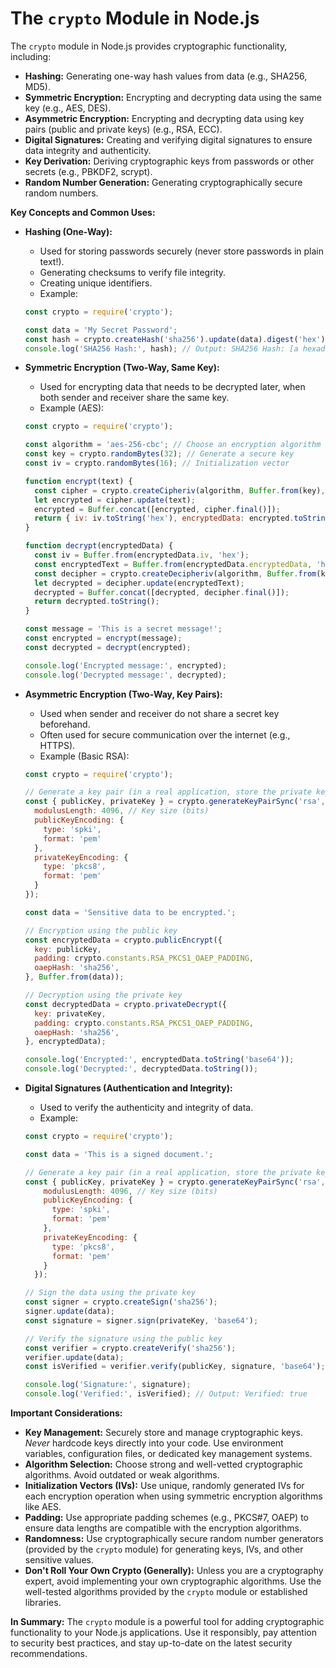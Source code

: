 # The `crypto` Module in Node.js

The `crypto` module in Node.js provides cryptographic functionality, including:

*   **Hashing:** Generating one-way hash values from data (e.g., SHA256, MD5).
*   **Symmetric Encryption:** Encrypting and decrypting data using the same key (e.g., AES, DES).
*   **Asymmetric Encryption:** Encrypting and decrypting data using key pairs (public and private keys) (e.g., RSA, ECC).
*   **Digital Signatures:** Creating and verifying digital signatures to ensure data integrity and authenticity.
*   **Key Derivation:** Deriving cryptographic keys from passwords or other secrets (e.g., PBKDF2, scrypt).
*   **Random Number Generation:** Generating cryptographically secure random numbers.

**Key Concepts and Common Uses:**

*   **Hashing (One-Way):**

    *   Used for storing passwords securely (never store passwords in plain text!).
    *   Generating checksums to verify file integrity.
    *   Creating unique identifiers.
    *   Example:

    ```javascript
    const crypto = require('crypto');

    const data = 'My Secret Password';
    const hash = crypto.createHash('sha256').update(data).digest('hex');
    console.log('SHA256 Hash:', hash); // Output: SHA256 Hash: [a hexadecimal string]
    ```

*   **Symmetric Encryption (Two-Way, Same Key):**

    *   Used for encrypting data that needs to be decrypted later, when both sender and receiver share the same key.
    *   Example (AES):

    ```javascript
    const crypto = require('crypto');

    const algorithm = 'aes-256-cbc'; // Choose an encryption algorithm
    const key = crypto.randomBytes(32); // Generate a secure key
    const iv = crypto.randomBytes(16); // Initialization vector

    function encrypt(text) {
      const cipher = crypto.createCipheriv(algorithm, Buffer.from(key), iv);
      let encrypted = cipher.update(text);
      encrypted = Buffer.concat([encrypted, cipher.final()]);
      return { iv: iv.toString('hex'), encryptedData: encrypted.toString('hex') };
    }

    function decrypt(encryptedData) {
      const iv = Buffer.from(encryptedData.iv, 'hex');
      const encryptedText = Buffer.from(encryptedData.encryptedData, 'hex');
      const decipher = crypto.createDecipheriv(algorithm, Buffer.from(key), iv);
      let decrypted = decipher.update(encryptedText);
      decrypted = Buffer.concat([decrypted, decipher.final()]);
      return decrypted.toString();
    }

    const message = 'This is a secret message!';
    const encrypted = encrypt(message);
    const decrypted = decrypt(encrypted);

    console.log('Encrypted message:', encrypted);
    console.log('Decrypted message:', decrypted);
    ```

*   **Asymmetric Encryption (Two-Way, Key Pairs):**

    *   Used when sender and receiver do not share a secret key beforehand.
    *   Often used for secure communication over the internet (e.g., HTTPS).
    *   Example (Basic RSA):

    ```javascript
    const crypto = require('crypto');

    // Generate a key pair (in a real application, store the private key securely!)
    const { publicKey, privateKey } = crypto.generateKeyPairSync('rsa', {
      modulusLength: 4096, // Key size (bits)
      publicKeyEncoding: {
        type: 'spki',
        format: 'pem'
      },
      privateKeyEncoding: {
        type: 'pkcs8',
        format: 'pem'
      }
    });

    const data = 'Sensitive data to be encrypted.';

    // Encryption using the public key
    const encryptedData = crypto.publicEncrypt({
      key: publicKey,
      padding: crypto.constants.RSA_PKCS1_OAEP_PADDING,
      oaepHash: 'sha256',
    }, Buffer.from(data));

    // Decryption using the private key
    const decryptedData = crypto.privateDecrypt({
      key: privateKey,
      padding: crypto.constants.RSA_PKCS1_OAEP_PADDING,
      oaepHash: 'sha256',
    }, encryptedData);

    console.log('Encrypted:', encryptedData.toString('base64'));
    console.log('Decrypted:', decryptedData.toString());
    ```

*   **Digital Signatures (Authentication and Integrity):**

    *   Used to verify the authenticity and integrity of data.
    *   Example:

    ```javascript
    const crypto = require('crypto');

    const data = 'This is a signed document.';

    // Generate a key pair (in a real application, store the private key securely!)
    const { publicKey, privateKey } = crypto.generateKeyPairSync('rsa', {
        modulusLength: 4096, // Key size (bits)
        publicKeyEncoding: {
          type: 'spki',
          format: 'pem'
        },
        privateKeyEncoding: {
          type: 'pkcs8',
          format: 'pem'
        }
      });

    // Sign the data using the private key
    const signer = crypto.createSign('sha256');
    signer.update(data);
    const signature = signer.sign(privateKey, 'base64');

    // Verify the signature using the public key
    const verifier = crypto.createVerify('sha256');
    verifier.update(data);
    const isVerified = verifier.verify(publicKey, signature, 'base64');

    console.log('Signature:', signature);
    console.log('Verified:', isVerified); // Output: Verified: true
    ```

**Important Considerations:**

*   **Key Management:**  Securely store and manage cryptographic keys. *Never* hardcode keys directly into your code. Use environment variables, configuration files, or dedicated key management systems.
*   **Algorithm Selection:** Choose strong and well-vetted cryptographic algorithms. Avoid outdated or weak algorithms.
*   **Initialization Vectors (IVs):** Use unique, randomly generated IVs for each encryption operation when using symmetric encryption algorithms like AES.
*   **Padding:**  Use appropriate padding schemes (e.g., PKCS#7, OAEP) to ensure data lengths are compatible with the encryption algorithms.
*   **Randomness:** Use cryptographically secure random number generators (provided by the `crypto` module) for generating keys, IVs, and other sensitive values.
*   **Don't Roll Your Own Crypto (Generally):** Unless you are a cryptography expert, avoid implementing your own cryptographic algorithms. Use the well-tested algorithms provided by the `crypto` module or established libraries.

**In Summary:** The `crypto` module is a powerful tool for adding cryptographic functionality to your Node.js applications. Use it responsibly, pay attention to security best practices, and stay up-to-date on the latest security recommendations.
